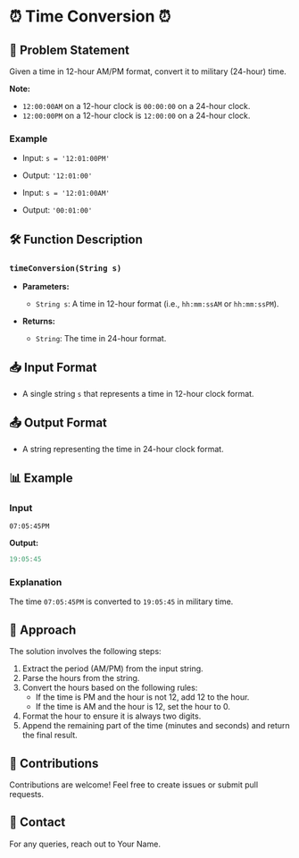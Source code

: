 # ⏰ Time Conversion ⏰

## 📖 Problem Statement

Given a time in 12-hour AM/PM format, convert it to military (24-hour) time.

**Note:**

- `12:00:00AM` on a 12-hour clock is `00:00:00` on a 24-hour clock.
- `12:00:00PM` on a 12-hour clock is `12:00:00` on a 24-hour clock.

### Example

- Input: `s = '12:01:00PM'`
- Output: `'12:01:00'`

- Input: `s = '12:01:00AM'`
- Output: `'00:01:00'`

## 🛠️ Function Description

### `timeConversion(String s)`

- **Parameters:**

  - `String s`: A time in 12-hour format (i.e., `hh:mm:ssAM` or `hh:mm:ssPM`).

- **Returns:**
  - `String`: The time in 24-hour format.

## 📥 Input Format

- A single string `s` that represents a time in 12-hour clock format.

## 📤 Output Format

- A string representing the time in 24-hour clock format.

## 📊 Example

### Input

```
07:05:45PM

```

**Output:**

```java
19:05:45
```

### Explanation

The time `07:05:45PM` is converted to `19:05:45` in military time.

## 🧠 Approach

The solution involves the following steps:

1. Extract the period (AM/PM) from the input string.
2. Parse the hours from the string.
3. Convert the hours based on the following rules:
   - If the time is PM and the hour is not 12, add 12 to the hour.
   - If the time is AM and the hour is 12, set the hour to 0.
4. Format the hour to ensure it is always two digits.
5. Append the remaining part of the time (minutes and seconds) and return the final result.

## 🤗 Contributions

Contributions are welcome! Feel free to create issues or submit pull requests.

## 📧 Contact

For any queries, reach out to Your Name.
